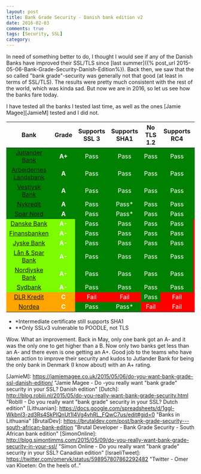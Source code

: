 ```yaml
---
layout: post
title: Bank Grade Security - Danish bank edition v2
date: 2016-02-03
comments: true
tags: [Security, SSL]
category: 
---
```


In need of something better to do, I thought I would see if any of the Danish Banks have improved their SSL/TLS since [last summer]({% post_url 2015-05-06-Bank-Grade-Security-Danish-Edition%}). Back then, we saw that the so called "bank grade"-security was generally not that good (at least in terms of SSL/TLS). The results were pretty much consistent with the rest of the world, which was kinda sad. But now we are in 2016, so let us see how the banks fare today.

I have tested all the banks I tested last time, as well as the ones [Jamie Magee][JamieM] tested and I did not. 

<table><thead>
<tr>
<th style="text-align: center">Bank</th>
<th style="text-align: center">Grade</th>
<th style="text-align: center">Supports SSL 3</th>
<th style="text-align: center">Supports SHA1</th>
<th style="text-align: center">No TLS 1.2</th>
<th style="text-align: center">Supports RC4</th>
<th style="text-align: center">Forward Secrecy</th>
<th style="text-align: center">POODLE</th>
</tr>
</thead><tbody>
<tr>
<td style="text-align: center; background-color:green; color:white"><a href="https://www.ssllabs.com/ssltest/analyze.html?d=https%3A%2F%2Fjutlander-netbank.dk" title="SSLLabs - jutlander-netbank.dk">Jutlander Bank</a></td>
<td style="text-align: center; background-color:green; color:white"><strong>A+</strong></td>
<td style="text-align: center; background-color:green; color:white">Pass</td>
<td style="text-align: center; background-color:green; color:white">Pass</td>
<td style="text-align: center; background-color:green; color:white">Pass</td>
<td style="text-align: center; background-color:green; color:white">Pass</td>
<td style="text-align: center; background-color:green; color:white">Pass</td>
<td style="text-align: center; background-color:green; color:white">Pass</td>
</tr>
<tr>
<td style="text-align: center; background-color:green; color:white"><a href="https://www.ssllabs.com/ssltest/analyze.html?d=al-bank.dk" title="SSLLabs - al-bank.dk">Arbejdernes Landsbank</a></td>
<td style="text-align: center; background-color:green; color:white"><strong>A</strong></td>
<td style="text-align: center; background-color:green; color:white">Pass</td>
<td style="text-align: center; background-color:green; color:white">Pass</td>
<td style="text-align: center; background-color:green; color:white">Pass</td>
<td style="text-align: center; background-color:green; color:white">Pass</td>
<td style="text-align: center; background-color:green; color:white">Pass</td>
<td style="text-align: center; background-color:green; color:white">Pass</td>
</tr>
<tr>
<td style="text-align: center; background-color:green; color:white"><a href="https://www.ssllabs.com/ssltest/analyze.html?d=vestjyskbank.dk" title="SSLLabs - Vestjyskbank.dk">Vestjysk Bank</a></td>
<td style="text-align: center; background-color:green; color:white"><strong>A</strong></td>
<td style="text-align: center; background-color:green; color:white">Pass</td>
<td style="text-align: center; background-color:green; color:white">Pass</td>
<td style="text-align: center; background-color:green; color:white">Pass</td>
<td style="text-align: center; background-color:green; color:white">Pass</td>
<td style="text-align: center; background-color:green; color:white">Pass</td>
<td style="text-align: center; background-color:green; color:white">Pass</td>
</tr>
<tr>
<td style="text-align: center; background-color:green; color:white"><a href="https://www.ssllabs.com/ssltest/analyze.html?d=mitnykredit.dk" title="SSLLabs - mitnykredit.dk">Nykredit</a></td>
<td style="text-align: center; background-color:green; color:white"><strong>A</strong></td>
<td style="text-align: center; background-color:green; color:white">Pass</td>
<td style="text-align: center; background-color:green; color:white">Pass*</td>
<td style="text-align: center; background-color:green; color:white">Pass</td>
<td style="text-align: center; background-color:green; color:white">Pass</td>
<td style="text-align: center; background-color:green; color:white">Pass</td>
<td style="text-align: center; background-color:green; color:white">Pass</td>
</tr>
<tr>
<td style="text-align: center; background-color:green; color:white"><a href="https://www.ssllabs.com/ssltest/analyze.html?d=https%3A%2F%2Fnetbank.sparnord.dk" title="SSLLabs - netbank.sparnord.dk">Spar Nord</a></td>
<td style="text-align: center; background-color:green; color:white"><strong>A</strong></td>
<td style="text-align: center; background-color:green; color:white">Pass</td>
<td style="text-align: center; background-color:green; color:white">Pass*</td>
<td style="text-align: center; background-color:green; color:white">Pass</td>
<td style="text-align: center; background-color:green; color:white">Pass</td>
<td style="text-align: center; background-color:green; color:white">Pass</td>
<td style="text-align: center; background-color:green; color:white">Pass</td>
</tr>
<tr>
<td style="text-align: center; background-color:lawngreen; color:white"><a href="https://www.ssllabs.com/ssltest/analyze.html?d=https%3A%2F%2Fwww.danskebank.dk" title="SSLLabs - www.danskebank.dk">Danske Bank</a></td>
<td style="text-align: center; background-color:lawngreen; color:white"><strong>A-</strong></td>
<td style="text-align: center; background-color:green; color:white">Pass</td>
<td style="text-align: center; background-color:green; color:white">Pass</td>
<td style="text-align: center; background-color:green; color:white">Pass</td>
<td style="text-align: center; background-color:green; color:white">Pass</td>
<td style="text-align: center; background-color:red; color:white">Fail</td>
<td style="text-align: center; background-color:green; color:white">Pass</td>
</tr>
<tr>
<td style="text-align: center; background-color:lawngreen; color:white"><a href="https://www.ssllabs.com/ssltest/analyze.html?d=portal.bankdata.dk" title="SSLLabs - portal.bankdata.dk">Finansbanken</a></td>
<td style="text-align: center; background-color:lawngreen; color:white"><strong>A-</strong></td>
<td style="text-align: center; background-color:green; color:white">Pass</td>
<td style="text-align: center; background-color:green; color:white">Pass</td>
<td style="text-align: center; background-color:green; color:white">Pass</td>
<td style="text-align: center; background-color:green; color:white">Pass</td>
<td style="text-align: center; background-color:red; color:white">Fail</td>
<td style="text-align: center; background-color:green; color:white">Pass</td>
</tr>
<tr>
<td style="text-align: center; background-color:lawngreen; color:white"><a href="https://www.ssllabs.com/ssltest/analyze.html?d=portal.jyskebank.dk" title="SSLLabs - portal.jyskebank.dk">Jyske Bank</a></td>
<td style="text-align: center; background-color:lawngreen; color:white"><strong>A-</strong></td>
<td style="text-align: center; background-color:green; color:white">Pass</td>
<td style="text-align: center; background-color:green; color:white">Pass</td>
<td style="text-align: center; background-color:green; color:white">Pass</td>
<td style="text-align: center; background-color:green; color:white">Pass</td>
<td style="text-align: center; background-color:red; color:white">Fail</td>
<td style="text-align: center; background-color:green; color:white">Pass</td>
</tr>
<tr>
<td style="text-align: center; background-color:lawngreen; color:white"><a href="https://www.ssllabs.com/ssltest/analyze.html?d=lsb.dk" title="SSLLabs - lsb.dk">Lån &amp; Spar Bank</a></td>
<td style="text-align: center; background-color:lawngreen; color:white"><strong>A-</strong></td>
<td style="text-align: center; background-color:green; color:white">Pass</td>
<td style="text-align: center; background-color:green; color:white">Pass</td>
<td style="text-align: center; background-color:green; color:white">Pass</td>
<td style="text-align: center; background-color:green; color:white">Pass</td>
<td style="text-align: center; background-color:red; color:white">Fail</td>
<td style="text-align: center; background-color:green; color:white">Pass</td>
</tr>
<tr>
<td style="text-align: center; background-color:lawngreen; color:white"><a href="https://www.ssllabs.com/ssltest/analyze.html?d=portal4.nordjyskebank.dk" title="SSLLabs - portal4.nordjyskebank.dk">Nordjyske Bank</a></td>
<td style="text-align: center; background-color:lawngreen; color:white"><strong>A-</strong></td>
<td style="text-align: center; background-color:green; color:white">Pass</td>
<td style="text-align: center; background-color:green; color:white">Pass</td>
<td style="text-align: center; background-color:green; color:white">Pass</td>
<td style="text-align: center; background-color:green; color:white">Pass</td>
<td style="text-align: center; background-color:red; color:white">Fail</td>
<td style="text-align: center; background-color:green; color:white">Pass</td>
</tr>
<tr>
<td style="text-align: center; background-color:lawngreen; color:white"><a href="https://www.ssllabs.com/ssltest/analyze.html?d=portal4.sydbank.dk" title="SSLLabs - portal4.sydbank.dk">Sydbank</a></td>
<td style="text-align: center; background-color:lawngreen; color:white"><strong>A-</strong></td>
<td style="text-align: center; background-color:green; color:white">Pass</td>
<td style="text-align: center; background-color:green; color:white">Pass</td>
<td style="text-align: center; background-color:green; color:white">Pass</td>
<td style="text-align: center; background-color:green; color:white">Pass</td>
<td style="text-align: center; background-color:red; color:white">Fail</td>
<td style="text-align: center; background-color:green; color:white">Pass</td>
</tr>
<tr>
<td style="text-align: center; background-color:orange; color:white"><a href="https://www.ssllabs.com/ssltest/analyze.html?d=dlr.dk" title="SSLLabs - www.dlr.dk">DLR Kredit</a></td>
<td style="text-align: center; background-color:orange; color:white"><strong>C</strong></td>
<td style="text-align: center; background-color:red; color:white">Fail</td>
<td style="text-align: center; background-color:red; color:white">Fail</td>
<td style="text-align: center; background-color:green; color:white">Pass</td>
<td style="text-align: center; background-color:red; color:white">Fail</td>
<td style="text-align: center; background-color:red; color:white">Fail</td>
<td style="text-align: center; background-color:red; color:white">Fail**</td>
</tr>
<tr>
<td style="text-align: center; background-color:orange; color:white"><a href="https://www.ssllabs.com/ssltest/analyze.html?d=netbank.nordea.dk" title="SSLLabs - netbank.nordea.dk">Nordea</a></td>
<td style="text-align: center; background-color:orange; color:white"><strong>C</strong></td>
<td style="text-align: center; background-color:green; color:white">Pass</td>
<td style="text-align: center; background-color:green; color:white">Pass*</td>
<td style="text-align: center; background-color:red; color:white">Fail</td>
<td style="text-align: center; background-color:red; color:white">Fail</td>
<td style="text-align: center; background-color:red; color:white">Fail</td>
<td style="text-align: center; background-color:green; color:white">Pass</td>
</tr>
</tbody></table>

- *Intermediate certificate still supports SHA1  
- **Only SSLv3 vulnerable to POODLE, not TLS


Wow. What an improvement. Back in May, only one bank got an A- and it was the only one to get higher than a B. Now only two banks get less than an A- and there even is one getting an A+. Good job to the teams who have taken action to improve their security and kudos to Jutlander Bank for being the only bank in Denmark (I know about) with an A+ rating.



<!-- Bibliography -->

[TroyHunt]: http://www.troyhunt.com/2015/05/do-you-really-want-bank-grade-security.html "TroyHunt.com - Do you really want “bank grade” security in your SSL? Here’s how Aussie banks fare"
[SSLLabs]: https://www.ssllabs.com/ssltest/ "Qualys SSL LABS - SSL Server Test"
[WikiPoodle]: https://en.wikipedia.org/wiki/POODLE "Wikipedia - POODLE"
[NemId]: https://en.wikipedia.org/wiki/NemID "Wikipedia - NemID"
[Himmerland-login]: https://www.himmerland.dk/netbank/adgang/logondanid/logondanid_bred/ "www.himmerland.dk - Jutlander/Himmerland NemID login page"
[MagneticMonkey]: http://blog.wilka.co.uk/2015/05/06/uk-bank-ssl/ "Magnetic Monkey - UK 'Bank Grade' SSL"
[IanG]: http://www.greenman.co.za/blog/?p=1734 "Neverness - South African Banks SSL Security"
[GDocs]: https://docs.google.com/spreadsheets/d/1LI1Pk0IwAvD9FE4ShHIU8ajT_NvEtGxO0VFW4OR78TY/edit#gid=0 "Banks & HTTPS in the Czech Republic"
[JamieM]: https://jamiemagee.co.uk/2015/05/06/do-you-want-bank-grade-ssl-danish-edition/ "Jamie Magee - Do -you really want "bank grade" security in your SSL? Danish edition" 
[Dutch]: http://blog.robiii.nl/2015/05/do-you-really-want-bank-grade-security.html "RobIII - Do you really want "bank grade" security in your SSL? Dutch edition"
[Lithuanian]: https://docs.google.com/spreadsheets/d/1ggl-WkbnI3-zd3Rs4SkPIQnUt1I4Vg4vhRL_FQwC7us/edit#gid=0 "Banks in Lithuania"
[BrutalDev]: https://brutaldev.com/post/bank-grade-security---south-african-bank-edition "Brutal Developer - Bank Grade Security - South African bank edition"
[SimonOnline]: http://blog.simontimms.com/2015/05/09/do-you-really-want-bank-grade-security-in-your-ssl/ "Simon Online - Do you really want "bank grade" security in your SSL? Canadian edition"
[IsraeliTweet]: https://twitter.com/omervk/status/598957807862292482 "Twitter - Omer van Kloeten: On the heels of.."

[VB]: https://www.ssllabs.com/ssltest/analyze.html?d=vestjyskbank.dk "SSLLabs - Vestjyskbank.dk"
[DB]: https://www.ssllabs.com/ssltest/analyze.html?d=https%3A%2F%2Fwww.danskebank.dk "SSLLabs - www.danskebank.dk"
[SN]: https://www.ssllabs.com/ssltest/analyze.html?d=https%3A%2F%2Fnetbank.sparnord.dk "SSLLabs - netbank.sparnord.dk"
[JB]: https://www.ssllabs.com/ssltest/analyze.html?d=https%3A%2F%2Fjutlander-netbank.dk "SSLLabs - jutlander-netbank.dk"
[H]: https://www.ssllabs.com/ssltest/analyze.html?d=www.himmerland.dk "SSLLabs - www.himmerland.dk"
[AL]: https://www.ssllabs.com/ssltest/analyze.html?d=al-bank.dk "SSLLabs - al-bank.dk"
[S]: https://www.ssllabs.com/ssltest/analyze.html?d=portal4.sydbank.dk "SSLLabs - portal4.sydbank.dk"
[NB]: https://www.ssllabs.com/ssltest/analyze.html?d=portal4.nrsbank.dk "SSLLabs - portal4.nrsbank.dk"
[F]: https://www.ssllabs.com/ssltest/analyze.html?d=portal.bankdata.dk "SSLLabs - portal.bankdata.dk"
[LSB]: https://www.ssllabs.com/ssltest/analyze.html?d=lsb.dk "SSLLabs - lsb.dk"